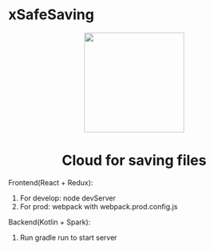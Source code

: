 # xSafeSaving

<div align="center">
    <img width="200" height="200"
      src="https://github.com/VitalyNikolaev/xSafeSaving/raw/master/Frontend/assets/favicon.png">
  <h1>Cloud for saving files</h1>
</div>




Frontend(React + Redux): 

 1. For develop: node devServer
 2. For prod: webpack with webpack.prod.config.js
 
Backend(Kotlin + Spark):

1. Run gradle run to start server